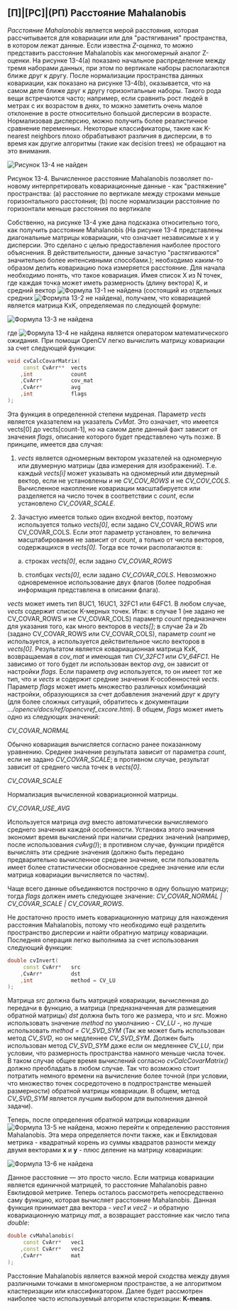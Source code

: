 ## [П]|[РС]|(РП) Расстояние Mahalanobis

*Расстояние Mahalanobis* является мерой расстояния, которая рассчитывается для ковариации или для "растягивания" пространства, в котором лежат данные. Если известна *Z-оценка*, то можно представить расстояние Mahalanobis как многомерный аналог Z-оценки. На рисунке 13-4(a) показано начальное распределение между тремя наборами данных, при этом по вертикале наборы располагаются ближе друг к другу. После нормализации пространства данных ковариации, как показано на рисунке 13-4(b), оказывается, что на самом деле ближе друг к другу горизонтальные наборы. Такого рода вещи встречаются часто; например, если сравнить рост людей в метрах с их возрастом в днях, то можно заметить очень малое отклонение в росте относительно большой дисперсии в возрасте. Нормализовав дисперсию, можно получить более реалистичное сравнение переменных. Некоторые классификаторы, такие как K-nearest neighbors плохо обрабатывают различия в дисперсии, в то время как другие алгоритмы (такие как decision trees) не обращают на это внимания.

![Рисунок 13-4 не найден](Images/Pic_13_4.jpg)

Рисунок 13-4. Вычисленное расстояние Mahalanobis позволяет по-новому интерпретировать ковариационные данные - как "растяжение" пространства: (a) расстояние по вертикале между строками меньше горизонтального расстояния; (b) после нормализации расстояние по горизонтали меньше расстояния по вертикале

Собственно, на рисунке 13-4 уже дана подсказка относительно того, как получить расстояние Mahalanobis (На рисунке 13-4 представлены диагональные матрицы ковариации, что означает независимые x и y дисперсии. Это сделано с целью предоставления наиболее простого объяснения. В действительности, данные зачастую "растягиваются" значительно более интенсивными способами.); необходимо каким-то образом делить ковариацию пока измеряется расстояние. Для начала необходимо понять, что такое ковариация. Имея список X из N точек, где каждая точка может иметь размерность (длину вектора) K, и средний вектор ![Формула 13-1 не найдена](Images/Frml_13_1.jpg) (состоящий из отдельных средних ![Формула 13-2 не найдена](Images/Frml_13_2.jpg)), получаем, что ковариацией является матрица KxK, определяемая по следующей формуле:

![Формула 13-3 не найдена](Images/Frml_13_3.jpg)

где ![Формула 13-4 не найдена](Images/Frml_13_4.jpg) является оператором математического ожидания. При помощи OpenCV легко вычислить матрицу ковариации за счет следующей функции:

```cpp
void cvCalcCovarMatrix(
     const CvArr**  vects
    ,int            count
    ,CvArr*         cov_mat
    ,CvArr*         avg
    ,int            flags
);
```

Эта функция в определенной степени мудреная. Параметр *vects* является указателем на указатель *CvMat*. Это означает, что имеется vects[0] до vects[count-1], но на самом деле данный факт зависит от значения *flags*, описание которого будет представлено чуть позже. В принципе, имеется два случая:

1. *vects* является одномерным вектором указателей на одномерную или двумерную матрицы (два измерения для изображений). Т.е. каждый *vects[i]* может указывать на одномерный или двумерный вектор, если не установлены и не *CV_COV_ROWS* и не *CV_COV_COLS*. Вычисленное накопление ковариации масштабируется или разделяется на число точек в соответствии с *count*, если установлено *CV_COVAR_SCALE*.

2. Зачастую имеется только один входной вектор, поэтому используется только *vects[0]*, если задано CV_COVAR_ROWS или CV_COVAR_COLS. Если этот параметр установлен, то величина масштабирования не зависит от *count*, а только от числа векторов, содержащихся в *vects[0]*. Тогда все точки располагаются в:

    a. строках *vects[0]*, если задано *CV_COVAR_ROWS*

    b. столбцах *vects[0]*, если задано *CV_COVAR_COLS*. Невозможно одновременное использование двух флагов (более подробная информация представлена в описании флага).

*vects* может иметь тип 8UC1, 16UC1, 32FC1 или 64FC1. В любом случае, *vects* содержит список K-мерных точек. Итак: в случае 1 (не задано не CV_COVAR_ROWS и не CV_COVAR_COLS) параметр *count* предназначен для указания того, как много векторов в *vects[]*; в случае 2a и 2b (задано CV_COVAR_ROWS или CV_COVAR_COLS), параметр *count* не используется, а используется действительное число векторов в *vects[0]*. Результатом является ковариационная матрица KxK, возвращаемая в *cov_mat* и имеющая тип *CV_32FC1* или *CV_64FC1*. Не зависимо от того будет ли использован вектор *avg*, он зависит от настройки *flags*. Если параметр *avg* используется, то он имеет тот же тип, что и *vects* и содержит средние значения K-особенностей *vects*. Параметр *flags* может иметь множество различных комбинаций настройки, образующихся за счет добавления значений друг к другу (для более сложных ситуаций, обратитесь к документации *.../opencv/docs/ref/opencvref_cxcore.htm*). В общем, *flags* может иметь одно из следующих значений:

*CV_COVAR_NORMAL*

Обычно ковариация вычисляется согласно ранее показанному уравнению. Среднее значение результата зависит от параметра *count*, если не задано *CV_COVAR_SCALE*; в противном случае, результат зависит от среднего числа точек в *vects[0]*.

*CV_COVAR_SCALE*

Нормализация вычисленной ковариационной матрицы.

*CV_COVAR_USE_AVG*

Используется матрица *avg* вместо автоматически вычисляемого среднего значения каждой особенности. Установка этого значения экономит время вычислений при наличии средних значений (например, после использования *cvAvg()*); в противном случае, функции придётся вычислять эти средние значения (должно быть передано предварительно вычисленное среднее значение, если пользователь имеет более статистически обоснованное среднее значение или если матрица ковариации вычисляется по частям). 

Чаще всего данные объединяются построчно в одну большую матрицу; тогда *flags* должен иметь следующее значение: *CV_COVAR_NORMAL | CV_COVAR_SCALE | CV_COVAR_ROWS*.

Не достаточно просто иметь ковариационную матрицу для нахождения расстояния Mahalanobis, потому что необходимо ещё разделить пространство дисперсии и найти обратную матрицу ковариации. Последняя операция легко выполнима за счет использования следующий функции:

```cpp
double cvInvert(
     const CvArr*   src
    ,CvArr*         dst
    ,int            method = CV_LU
);
```

Матрица *src* должна быть матрицей ковариации, вычисленная до передачи в функцию, а матрица (предназначенная для размещения обратной матрицы) *dst* должна быть того же размера, что и *src*. Можно использовать значение *method* по умолчанию - *CV_LU* -, но лучше использовать *method = CV_SVD_SYM* (Так же может быть использован метод *CV_SVD*, но он медленнее *CV_SVD_SYM*. Должен быть использован метод *CV_SVD_SYM* даже если он медленнее *CV_LU*, при условии, что размерность пространства намного меньше числа точек. В таком случае общее время вычислений согласно *cvCalcCovarMatrix()* должно преобладать в любом случае. Так что возможно стоит потратить немного времени на вычисление более точной (при условии, что множество точек сосредоточено в подпространстве меньшей размерности) обратной матрицы ковариации. В общем, метод *CV_SVD_SYM* является лучшим выбором для выполнения данной задачи).

Теперь, после определения обратной матрицы ковариации ![Формула 13-5 не найдена](Images/Frml_13_5.jpg), можно перейти к определению расстояния Mahalanobis. Эта мера определяется почти также, как и Евклидовая метрика - квадратный корень из суммы квадратов разности между двумя векторами **x** и **y** - плюс деление на матрицу ковариации:

![Формула 13-6 не найдена](Images/Frml_13_6.jpg)

Данное расстояние — это просто число. Если матрица ковариации является единичной матрицей, то расстояние Mahalanobis равно Евклидовой метрике. Теперь осталось рассмотреть непосредственно саму функцию, которая вычисляет расстояние Mahalanobis. Данная функция принимает два вектора - *vec1* и *vec2* - и обратную ковариационную матрицу *mat*, а возвращает расстояние как число типа *double*:

```cpp
double cvMahalanobis(
     const CvArr*   vec1
    ,const CvArr*   vec2
    ,CvArr*         mat
);
```

Расстояние Mahalanobis является важной мерой сходства между двумя различными точками в многомерном пространстве, а не алгоритмом кластеризации или классификатором. Далее будет рассмотрен наиболее часто используемый алгоритм кластеризации: **K-means**.

